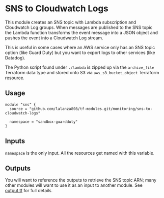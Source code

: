 # SNS to Cloudwatch Logs

This module creates an SNS topic with Lambda subscription and Cloudwatch Log groups. When messages are published to the SNS topic the Lambda function transforms the event message into a JSON object and pushes the event into a Cloudwatch Log stream.

This is useful in some cases where an AWS service only has an SNS topic option (like Guard Duty) but you want to export logs to other services (like Datadog).

The Python script found under `./lambda` is zipped up via the `archive_file` Terraform data type and stored onto S3 via `aws_s3_bucket_object` Terraform resource.

## Usage

```
module "sns" {
  source = "github.com/lalanza808/tf-modules.git/monitoring/sns-to-cloudwatch-logs"

  namespace = "sandbox-guardduty"
}
```

## Inputs

`namespace` is the only input. All the resources get named with this variable.

## Outputs

You will want to reference the outputs to retrieve the SNS topic ARN; many other modules will want to use it as an input to another module. See [output.tf](./output.tf) for full details.
